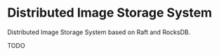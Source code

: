 # Distributed Image Storage System

Distributed Image Storage System based on Raft and RocksDB.

TODO